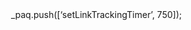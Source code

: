 <!-- Matomo Image Tracker-->
<img referrerpolicy="no-referrer-when-downgrade" src="https://githublakshmi.matomo.cloud/matomo.php?idsite=1&amp;rec=1" style="border:0" alt="" />
<!-- End Matomo -->
_paq.push([‘setLinkTrackingTimer’, 750]);
